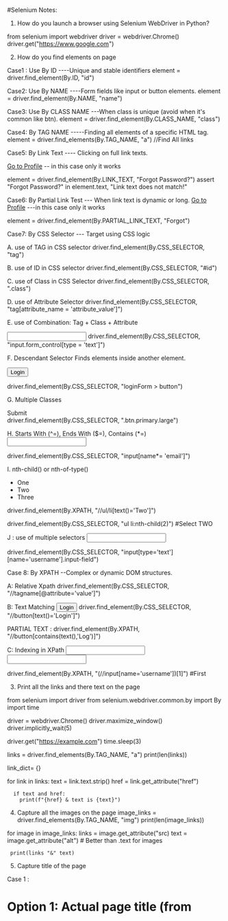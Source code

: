 #Selenium Notes: 
1. How do you launch a browser using Selenium WebDriver in Python?

from selenium import webdriver
driver = webdriver.Chrome()
driver.get("https://www.google.com")

2. How do you find elements on page

Case1 : Use By ID   ----Unique and stable identifiers
element = driver.find_element(By.ID, "id")

Case2: Use By NAME   ----Form fields like input or button elements.
element = driver.find_element(By.NAME, "name")

Case3: Use By CLASS NAME    ---When class is unique (avoid when it's common like btn).
element = driver.find_element(By.CLASS_NAME, "class")

Case4: By TAG NAME -----Finding all elements of a specific HTML tag.
element = driver.find_elements(By.TAG_NAME, "a")    //Find All links

Case5: By Link Text  ---- Clicking on full link texts.

<a href="/profile">Go to Profile</a>    -- in this case only it works

element  = driver.find_element(By.LINK_TEXT, "Forgot Password?")
assert "Forgot Password?" in element.text, "Link text does not match!"

Case6: By Partial Link Test --- When link text is dynamic or long.
<a href="/profile">Go to Profile</a>   ---in this case only it works

element = driver.find_element(By.PARTIAL_LINK_TEXT, "Forgot")

Case7: By CSS Selector  --- Target using  CSS logic

A. use of TAG in CSS selector
driver.find_element(By.CSS_SELECTOR, "tag")

B. use of ID in CSS selector
driver.find_element(By.CSS_SELECTOR, "#id")

C. use of Class in CSS Selector
driver.find_element(By.CSS_SELECTOR, ".class")

D. use of Attribute Selector
driver.find_element(By.CSS_SELECTOR, "tag[attribute_name = 'attribute_value']")

E. use of Combination: Tag + Class + Attribute

<input type="text" class="form-control" id="username">
driver.find_element(By.CSS_SELECTOR, "input.form_control[type = 'text']")

F. Descendant Selector
Finds elements inside another element.

<form id="loginForm">
  <button type="submit">Login</button>
</form>
driver.find_element(By.CSS_SELECTOR, "loginForm > button")

G. Multiple Classes 
<div class="btn primary large">Submit</div>
driver.find_element(By.CSS_SELECTOR, ".btn.primary.large")

H.  Starts With (^=), Ends With ($=), Contains (*=)
<input name="user_email">

driver.find_element(By.CSS_SELECTOR, "input[name*= 'email']")

I. nth-child() or nth-of-type()

<ul>
  <li>One</li>
  <li>Two</li>
  <li>Three</li>
</ul>

driver.find_element(By.XPATH, "//ul/li[text()='Two']")

driver.find_element(By.CSS_SELECTOR, "ul li:nth-child(2)")   #Select TWO


J : use of multiple selectors
<input type="text" name="username" class="input-field">

driver.find_element(By.CSS_SELECTOR, "input[type='text'][name='username'].input-field")



Case 8: By XPATH  --Complex or dynamic DOM structures.

A: Relative Xpath
driver.find_element(By.CSS_SELECTOR, "//tagname[@attribute='value']")

B: Text Matching
<button>Login</button>
driver.find_element(By.CSS_SELECTOR, "//button[text()='Login']")

PARTIAL TEXT : 
driver.find_element(By.XPATH, "//button[contains(text(),'Log')]")

C: Indexing in XPath
<input name="username">
<input name="username">

driver.find_element(By.XPATH, "(//input[name='username'])[1]")    #First

3. Print all the links and there text on the page

from selenium import driver
from selenium.webdriver.common.by import By
import time

driver = webdriver.Chrome()
driver.maximize_window()
driver.implicitly_wait(5)

driver.get("https://example.com")
time.sleep(3)

links = driver.find_elements(By.TAG_NAME, "a")
print(len(links))

link_dict= {}

for link in links:
      text = link.text.strip()
      href = link.get_attribute("href")

      if text and href:
        print(f"{href} & text is {text}")

4. Capture all the images on the page
image_links = driver.find_elements(By.TAG_NAME, "img")
print(len(image_links))

for image in image_links:
     links = image.get_attribute("src)
     text = image.get_attribute("alt")   # Better than .text for images

     print(links "&" text)
    
5. Capture title of the page

Case 1 : 

# Option 1: Actual page title (from <title> tag in <head>)

print(driver.title)
assert "Title" in driver.title, "Title doesn't match"

Case 2 : 

# Option 2: Heading from the body (if any <h1>)

try: 
    h1 = driver.find_element(By.TAG_NAME, "h1")
    print(h1.text)

except:
    print("h1 not found")

6.  Check X path 
<ul>
  <li>
    <div>
      <a href="#">One</a>
    </div>
  </li>
  <li>
    <div>
      <a href="#">Two</a>
    </div>
  </li>
  <li>
    <div>
      <a href="#">Three</a>
    </div>
  </li>
</ul>


 Recommended XPath (generic and safe):
//ul//li//a

links = driver.find_elements(By.XPATH, "//ul//li//a")
for link in links:
    print(link.text)

7. How do you handle dynamic elements with changing IDs or classes?
# Use dynamic XPath or CSS selectors.
Example: //input[contains(@id, 'search')]

<div id="popup-xyz123" class="modal-open-4581">
  <button class="close-btn" data-id="modal-close">×</button>
</div>

driver.find_element(By.XPATH, //div[contains(@id, 'popup-xyz')]//button).click()

8. Use of text in xpath

Case 1 : Exact match using text()
//tagname[text(), "exact_text"]

Case 2 : Partial match using contains(text(), ...)
//tagname[contains(text(), "Partial")]

E.g driver.find_element(By.XPATH, "//button[text()='Close']").click()

9. Use of span or strong tag for text of link 

<a href="/profile">
  <span>Go to Profile</span>
</a>

//a[span[contains(text(),'Go to Profile')]]


driver.find_element(By.XPATH,"//a[span[contains(text(),'Go to Profile')]]" ).click()


10. How do you wait for an element to appear before interacting with it?

# Case 1 : time.sleep()
- A hardcoded delay

import time
time.sleep(5)  # pause for 5 seconds

# Case 2 : Implicit Wait()  
- A global wait once to the driver
- It is applied to all find_element calls
Only for debugging or demonstration purposes.

driver_implicitly_wait(10)   # wait up to 10 seconds for all elements

# Case 3 : Explicit Wait
A conditional wait --  waits for specific condition to be true before proceeding.
Most powerful and recommended way for dynamic elements.

from selenium.webdriver.common.by import By
from selenium.webdriver.support.ui import WebDriverWait
from selenium.webdriver.support import expected_conditions as EC

element = WebDriverWait(driver, 10).until(EC.presence_of_element_located((By.ID, "element")))


# Conditions : 
A. presence_of_element_located
B. visiblity_of_element_located
C. element_to_be_clickable
D. title_contains
E.alert_is_present
F. invisibility_of_element


* Implicit wait applies globally and waits for a max time before throwing NoSuchElementException.

--  WebDriverWait(driver, 10).until(EC.alert_is_present())   -- wait until an alert is present



11. Different explicit wait uses:

# How do you wait until an element becomes clickable?  
WebDriverWait(driver, 10).until(EC.element_to_be_clickable((By.ID, "submitBtn")))

# How do you wait until a specific text appears in an element?
WebDriverWait(driver, 10).until(EC.text_to_be_present_in_element((By.ID, "status"), "Success"))

# How do you wait until an alert is present?
WebDriverWait(driver, 10).until(EC.alert_is_present())

---visibility_of_element_located

WebDriverWait(driver, 10).until(
    EC.visibility_of_element_located((By.CSS_SELECTOR, ".error-msg"))
)


12. Assert the output 

# Below is hard assertion
assert "expected_result" in driver.title, f"Title does not match! the actual title: {driver.title}"

# To avoid crashing the script on failure and still print messages, wrap it in try-except:

try:
    assert "Expected_title" in driver.title, f"Actual and Expected title doesn't match ! Got{driver.title}"
    print("title matches")
except AssertionError as e:
    print(e)


13. Hard Assertion vs Soft Assertion

# Soft Assertion : check.is_in(expected_substring,actual_substring,message)
# check.equal(expected, actual, message)
# check.is_true(condition, message)

| Use Case                   | Correct Method                          | Example                             |
| -------------------------- | --------------------------------------- | ----------------------------------- |
| Check if `a` in `b`        | `check.is_in(a, b)`                     | `check.is_in("Python", "Python 3")` |
| Check if `a == b`          | `check.equal(a, b)`                     | `check.equal(2 + 2, 4)`             |
| Check if `a > b`           | `check.greater(a, b)`                   | `check.greater(10, 5)`              |
| Check if `a is None`       | `check.is_none(a)`                      | `check.is_none(None)`               |
| Check if `a is not None`   | `check.is_not_none(a)`                  | `check.is_not_none("value")`        |
| Check if `a is True/False` | `check.is_true(a)`, `check.is_false(a)` | `check.is_true(5 > 3)`              |

-- For element text contains expected value - like title url etc.
check.is_in("Dashboard",driver.title, "Title should contains 'Dashboard'")

--Exact match between actual and expected value
check.equal("Success",driver.find_element(By.ID,"username").text,"username does not match")

--Check visibility, button enablement, checkbox selection.
check.is_true(driver.find_element(By.ID, "submit").is_enabled(), "Submit button should be enabled")
check.is_true(driver.find_element(By.ID, "terms").is_selected(), "Terms checkbox should be selected")
check.is_true(driver.find_element(By.ID, "logout").is_displayed(), "Logout link is not visible")

In the case of important checks like integration methods, we should use hard assertions. For independent verifications or when checking every element on a page, we should use soft assertions.

14. How do you handle JavaScript alerts in Selenium?
case 1 : 
alert = driver.switch_to.alert
print(alert.text)
alert.accept
alert.dismiss()
alert.send_keys("test")
Note: If the alert is not present yet, it will throw a NoAlertPresentException.

case 2: 

from selenium.webdriver.support.ui import WebDriverWait
from selenium.webdriver.support import expected_conditions as EC
wait = WebDriverWait(driver, 10)

driver.find_element(By.XPATH, "//button[@onclick = 'jsConfirm()']").click()  # Click to open confirm box
alert = wait.until(EC.alert_is_present())
print(alert.text)
alert.send_keys("Ankit")
alert.aceept




# use of explicit wait in alert
alert = WebDriverWait(driver,10).until.(EC.alert_is_present)
print(alert.text)

15. Handling HTTP Auth Popups in Selenium with URL
url = f"https://{username}:{password}@{host}"
driver.get(url)

16. Back, Forward and Refresh in selenium
driver.back()
driver.forward()
driver.refresh()

17. Bypass SSL Certificate errors

from selenium.webdriver.chrome.options import Options
options = Options()
options.add_argument('--allow-running-insecure-content')
options.add_argument('--ignore-certificate-errors')
driver = webdriver.Chrome(options = options)


18. Handle Cookies in Selenium
cookies = driver.get_cookies()
print(cookies)
print(len(cookies))

for cookie in cookies:
    print(cookie)


# Add cookiess
driver.add_cookie({"name":"Python", "value":"123ghb"})

# Delete specific cookie
driver.delete_cookie("Python")

# Delete All cookies
delete.delete_all_cookies()

19. Drag and drop script using Selenium + Python

from selenium.webdriver.common.action_chains import ActionChains

# Switch to iframe that contains draggable/droppable elements
element = driver.find_element(By.CLASS_NAME, "demo-frame")
drive.switch_to.frame(element)

drag_me = driver.find_element(By.ID, "draggable")
drop_here = driver.find_element(By.ID, "droppable")

actions = ActionChains(driver)
actions.drag_and_drop(drag_me,drop_here).perform()


#drag and drop without using drag_and_drop method
#click --- hold --- move element
act_chains.click_and_hold(drag_me).move_to_element(drop_here).perform()


20. Selenium Dropdown Handling in Python

# Basic Dropdown Handling (Single Select)
from selenium.webdriver.support.select import 
element = driver.find_elements(By.ID, "dropdown_id")
select = Select(element)
select.select_by_visible_text("India")
select.select_by_index(2)
select.select_by_value("IN")

# Check if Dropdown is Multiselect
select.is_multiple()

# Deselect Options (Only for Multi-select)
select.deselect_all()
select.deselect_by_value("value")
select.deselect_by_visible_text("text")
select.deselect_by_index(3)


# Print all dropdown options
options = select.options
print(len(options))
for opt in options:
    print(opt.text)

# Select Dropdown Without Using Select Class

options = driver.find_elements(By.XPATH, '//select[@id = "iidi"]/option')
print(len(options))
for opt in options:
   if opt.text =="india";
       opt.click()
       break

# Generic Functions:
def select_dropdown_by_text(element, value):
    for option in element:
        if option.text == value:
            option.click()
            break

# Select all values
options = driver.find_elements(By.XPATH, '//select[@id="yourDropdownId"]/option')
for opt in options:
    opt.click()  # Only works if dropdown allows multiple selections


21. Use of clear

username = driver.find_element(By.ID, "username")
username.clear()  # Clear old input
username.send_keys("Ankit")

22. File Upload in Selenium
<input type="file" name="file_upload">

driver.find_element(By.NAME, "file_upload").send_keys("C:/path/to/file.pdf")

23. What is ActionChains and why use it for sending keys or clicking?

from selenium.webdriver import ActionChains

username= driver.find_element(By.NAME, "username" )
password = driver.find_element(By.NAME, "password")
login = driver.find_element(By.XPATH, "//input[@value='Login']")

# action class use
act_chains = ActionChains(driver)    # You chain the desired actions and then call .perform() to execute them.
act_chains.send_keys_to_element(username, "batchAuto")
act_chains.send_keys_to_element(password, "test@123")

#send_keys_to_element this by default using perform()
act_chains.click(login).perform()

# 🎯 When to use:

When interacting with complex UI elements like sliders, hover menus, or chained keyboard/mouse actions.

📌 You must call .perform() at the end to execute the action.

24. What is the difference between send_keys() and ActionChains.send_keys_to_element()?

# Normal Way
username.send_keys("batchAuto")

# ActionChains
act_chains.send_keys_to_element(usernam,"batchAuto").perform()

🔄 Both work similarly, but ActionChains is useful when you want to chain multiple actions, such as hover + click + type.

25. ActionChains in selenium
ActionChains in Selenium with Python is used to perform advanced user interactions like:

Mouse hover (move_to_element)
Click and hold
Right-click (context click)
Double-click
Drag and drop

26. Hover Over a Menu and Click Submenu

# Hover on 'Account & Lists'
account_list = driver.find_element(By.ID, "nav-link-accountList")
actions = ActionChains(driver)
actions.move_to_element(account_list).perform()

time.sleep(2)  # Wait to see the hover effect

# Click on 'Your Orders' under the hover menu
your_orders = driver.find_element(By.LINK_TEXT, "Your Orders")
your_orders.click()

27. Double Click on an Element
element = driver.find_element(By.ID, "double-click-btn")
actions = ActionChains(driver)
actions.double_click(element).perform()

28. Right Click (Context Click)
element = driver.find_element(By.ID, "right-click-btn")
actions = ActionChains(driver)
actions.context_click(element).perform()

29. Drag and Drop

source = driver.find_element(By.ID, "draggable")
target = driver.find_element(By.ID, "droppable")

actions = ActionChains(driver)
actions.drag_and_drop(source, target).perform()

30. Hover and then click on element

# Step 1: Hover over the "Account & Lists" menu
hover_element = driver.find_element(By.ID, "nav-link-accountList")
actions = ActionChains(driver)
actions.move_to_element(hover_element).perform()

time.sleep(2)  # Wait to see the dropdown appear

# Step 2: Click on the revealed "Your Orders" option
click_element = driver.find_element(By.LINK_TEXT, "Your Orders")
actions.move_to_element(click_element).click().perform()

# Alternative Syntax (Chain hover and click together):
actions = ActionChains(driver)
actions.move_to_element(hover_element).move_to_element(click_element).click().perform()

📌 Where It's Commonly Used
Mega menus (e.g., Amazon, Flipkart)

Dropdown navigation

Hidden buttons revealed on hover


31. What happens if an element is not found? How do you handle it?

try:
    profile = driver.find_element(By.ID, "profileBtn")
except Exception as e:
    print("Element not found:", e)

32. How to take a screenshot when a test fails?
driver.save_screenshot("login_failure.png")

33. frame and iframe
Both <frame> and <iframe> allow embedding another HTML document within the current one.

34.  How do you interact with elements inside a frame or iframe?
driver.switch_to.frame()

35. What are the different ways to switch to a frame in Selenium?
# index
driver.switch_to.frame(2)  # Switch to the 3rd frame (index starts from 0)

# By Name or ID
driver.switch_to.frame("main")  # Name attribute of the frame

# By Element
frame_element = driver.find_element(By.NAME, "main")
driver.switch_to.frame(frame_element)

#  How do you come out of a frame?
* To return to the main (default) content:
driver.switch_to.default_content()

* To go back to parent frame (in case of nested frames):
driver.switch_to.parent_frame()

36. How to Count All Frames on a Page?

frames = driver.find_elements(By.TAG_NAME, "frame")
print("Total number of frames:", len(frames))

or, iframes
iframes = driver.find_elements(By.TAG_NAME, "iframe")
print("Total iframes:", len(iframes))

37. What is ChromeOptions in Selenium and why is it used?
Answer:ChromeOptions is used to customize or modify the default behavior of ChromeDriver.
📌 Examples of use:
* Run browser in headless mode (no UI)
* Start browser in incognito mode
* Disable notifications, set download path, block popups, etc.

38. How do you combine multiple options like headless + incognito?
options = webdriver.ChromeOptions()
options.add_argument("--headless")
options.add_argument("--incognito")

driver = webdriver.Chrome(options=options)


39. For CSV refer ReadExcelDDT.py

40. CrossBrowser


from selenium import webdriver
from selenium.webdriver.chrome.service import Service as ChromeService
from selenium.webdriver.common.by import By
from selenium.webdriver.firefox.service import Service as FirefoxService
from selenium.webdriver.edge.service import Service as EdgeService
import time

from webdriver_manager.chrome import ChromeDriverManager
from webdriver_manager.core.os_manager import ChromeType
from webdriver_manager.drivers.firefox import GeckoDriver
from webdriver_manager.firefox import GeckoDriverManager
from webdriver_manager.microsoft import EdgeChromiumDriverManager

browserName = "Chrome"

if browserName == "Chrome":
    #for headless
    options = webdriver.ChromeOptions()
    options.add_argument("--headless")
    driver = webdriver.Chrome(service=ChromeService(ChromeDriverManager().install()), options=options)
elif browserName == "Firefox":
    driver = webdriver.Firefox(service=FirefoxService(GeckoDriverManager().install()))
elif browserName == "Brave":
    driver = webdriver.Chrome(service=ChromeService(ChromeDriverManager(chrome_type=ChromeType.BRAVE).install()))
elif browserName == "Edge":
    driver = webdriver.Edge(service=EdgeService(EdgeChromiumDriverManager().install()))

else:
    raise Exception(f"Invalid browser name: {browserName}")

driver.implicitly_wait(5)

driver.get("https://app.hubspot.com/login")
driver.find_element(By.ID, "username").send_keys("a30101996j@gmail.com")
driver.find_element(By.ID, "loginBtn").click()
print(driver.title)

time.sleep(5)
driver.quit()


41. Headless Mode & Full Page Screenshot
import time
from selenium import webdriver
from selenium.webdriver.common.by import By

options = webdriver.ChromeOptions()
options.add_argument("--headless=new")
options.add_argument("--window-size=1920,1080")

driver = webdriver.Chrome(options=options)
driver.implicitly_wait(10)

driver.get("https://www.wikipedia.org/")
time.sleep(3)

scroll_width = driver.execute_script("return document.body.scrollWidth")
scroll_height = driver.execute_script("return document.body.scrollHeight")
driver.set_window_size(scroll_width, scroll_height)
time.sleep(2)

driver.find_element(By.TAG_NAME, "body").screenshot("screenshotfull.png")
print("✅ Screenshot saved")

driver.quit()

42. JS Executor

# How do you fetch the full inner text of a webpage using JS Executor?
inner_text = driver.execute_script("return document.documentElement.innerText;")
print(inner_text)

🧠 Use Case:
Extracting the visible text of an entire webpage for debugging or validation.

#  How do you highlight an element using JS for visual debugging?
driver.execute_script("arguments[0].style.border='3px solid red'", element)

🧪 Use Case:
Visually highlight an element before taking a screenshot.
Helps QA find UI issues like overlapping or alignment bugs.

# using JS we can click on any element directly -- if the link is not clickable directly
driver.execute_script("arguments[0].click();", mobile_click)

🎯 Use Case:

Element is hidden behind another
JS-based buttons
Clicks that need bypassing the native click path

# check title
How do you get the page title using JS Executor?
title = driver.execute_script("return document.title;")
print(title)

# How to scroll to the bottom of a page using JavaScript?

driver.execute_script("window.scrollTo(0, document.body.scrollHeight);")

And scroll to top:

driver.execute_script("window.scrollTo(document.body.scrollHeight, 0);")

# How do you scroll to a specific element (e.g., "Question and Answers")?
QnA = driver.find_element(By.XPATH, "//span[text()='Question and Answers']")
driver.execute_script("arguments[0].scrollIntoView();", QnA)

# How do you generate an alert box using JavaScript?
driver.execute_script("alert('Hello');")

# How do you refresh the page using JavaScript?
driver.execute_script("history.go(0);")
🧠 Can be used if driver.refresh() doesn’t work due to JS-heavy pages.

# How to fetch browser info using JS?
driver.execute_script("return navigator.userAgent;")

✅ This returns browser details like version, OS, etc.

#  How to set value in an input field using JavaScript?
driver.execute_script("arguments[0].value='your_value';", element)
🎯 Bypasses normal send_keys() in case the field is blocked or masked.

# When should you use JavaScriptExecutor over standard Selenium methods?


 | Situation                              | Recommendation             |
| -------------------------------------- | -------------------------- |
| Element is not interactable            | Use JS click               |
| Dynamic scroll issues                  | Use scrollIntoView         |
| Input field doesn’t accept `send_keys` | Use JS to set `.value`     |
| Debugging UI visually                  | Use JS highlight           |
| Page loading or browser info needed    | Use JS to fetch properties |



# Que 43: print links on the page, button text, dropdown, images , list
# Que Save Screenshots
# Fluent wait
# Export CSV


#Que : <div class="match-info">
    <span>IPL 2025</span>
    <div>Match played in Dallas Stadium</div>
</div>

xpath : //div[contains(., 'Dallas')]



This returns all elements anywhere on the page that display the word "Dallas", even inside nested spans, divs, etc.
driver.find_elements(By.XPATH, "//*[contains(., 'Dallas')]")


#Que 

<input type="user_email">
<input type="_user">
<input type="_hhidf_user">


xpath = //input[contains(@type,"user")]


Que: buttons = driver.find_elements(By.TAG_NAME, 'button')

for button in buttons:
    text = button.text.strip()
    button_type = button.get_attribute("type")
    button_id = button.get_attribute("id")
    print(f'Text: "{text}", Type: {button_type}, ID: {button_id}')

print("Total buttons:", len(buttons))


que : check broken links on the page

links = driver.find_elements(By.TAG_NAME, "a")
print(len(links))

for link in links:
   text = link.text.strip()
   href = link.get_attribute("href")

   if href and href.startswith("http"):
      response = requests.get(href)
      if response.status_code >= 400 :
         print(f"broken links : {href} --> {response.status_code}") 
      else : 
            print(f"working fine {href }")   

Que : broken images on the page

images = driver.find_elements(By.TAG_NAME, "img")
print(len(images))

for image in images:
    text = image.get_attribute("alt")
    src= image.get_attribute("src")
    print(text.strip(), src)
    
    if src and src.startswith("http"):
      response = requests.get(src)
      if response.status_code >=400:
        print(text , src , response.status_code)
      else:
       print(f"{src} valid link")
